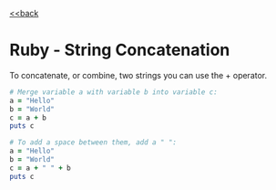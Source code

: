 [<<back](README.md)

# Ruby - String Concatenation

To concatenate, or combine, two strings you can use the + operator.

```ruby
# Merge variable a with variable b into variable c:
a = "Hello"
b = "World"
c = a + b
puts c
```

```ruby
# To add a space between them, add a " ":
a = "Hello"
b = "World"
c = a + " " + b
puts c
```

